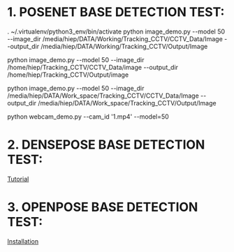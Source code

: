 # 1. POSENET BASE DETECTION TEST:
. ~/.virtualenv/python3_env/bin/activate
python image_demo.py --model 50 --image_dir /media/hiep/DATA/Working/Tracking_CCTV/CCTV_Data/Image --output_dir /media/hiep/DATA/Working/Tracking_CCTV/Output/Image

python image_demo.py --model 50 --image_dir /home/hiep/Tracking_CCTV/CCTV_Data/image --output_dir /home/hiep/Tracking_CCTV/Output/image

python image_demo.py --model 50 --image_dir /media/hiep/DATA/Work_space/Tracking_CCTV/CCTV_Data/Image --output_dir /media/hiep/DATA/Work_space/Tracking_CCTV/Output/Image

python webcam_demo.py --cam_id '1.mp4' --model=50

# 2. DENSEPOSE BASE DETECTION TEST:
[Tutorial](https://github.com/siamaksalman/denseposeInstalltion)


# 3. OPENPOSE BASE DETECTION TEST:
[Installation](https://github.com/CMU-Perceptual-Computing-Lab/openpose/blob/master/doc/nstallation.md#operating-systems)
